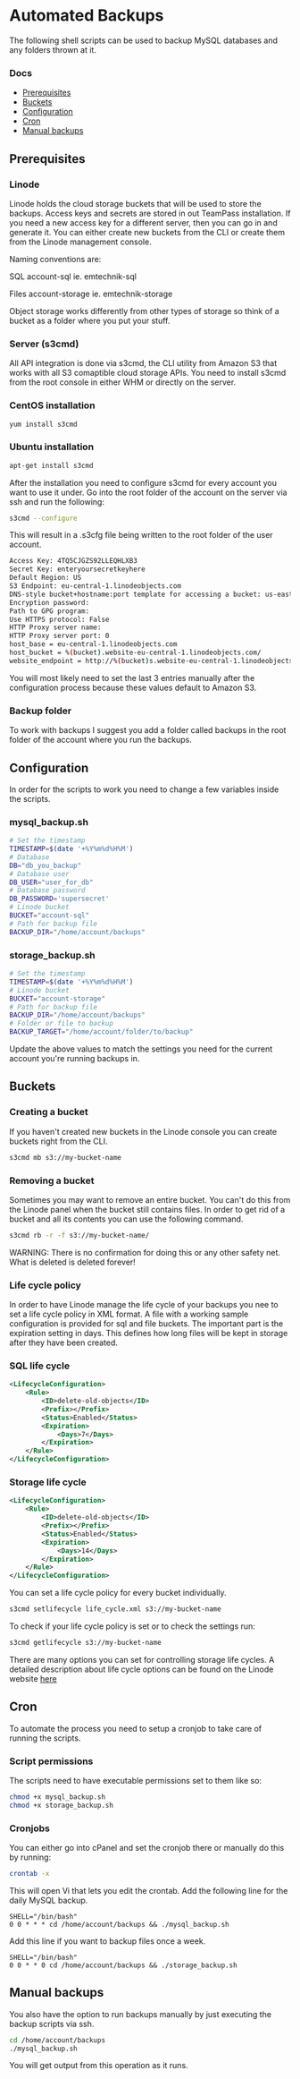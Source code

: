 # Automated Backups

The following shell scripts can be used to backup MySQL databases and any folders thrown at it.

### Docs

-   [Prerequisites](#prerequisites)
-   [Buckets](#buckets)
-   [Configuration](#configuration)
-   [Cron](#cron)
-   [Manual backups](#manual-backups)

## Prerequisites

### Linode

Linode holds the cloud storage buckets that will be used to store the backups. Access keys and secrets are stored in
out TeamPass installation. If you need a new access key for a different server, then you can go in and generate it. You
can either create new buckets from the CLI or create them from the Linode management console.

Naming conventions are:

SQL
account-sql ie. emtechnik-sql

Files
account-storage ie. emtechnik-storage

Object storage works differently from other types of storage so think of a bucket as a folder where you put your stuff.

### Server (s3cmd)

All API integration is done via s3cmd, the CLI utility from Amazon S3 that works with all S3 comaptible cloud storage APIs.
You need to install s3cmd from the root console in either WHM or directly on the server.

### CentOS installation

```bash
yum install s3cmd
```

### Ubuntu installation

```bash
apt-get install s3cmd
```

After the installation you need to configure s3cmd for every account you want to use it under. Go into the root folder of the account on the server via ssh and run the following:

```bash
s3cmd --configure
```

This will result in a .s3cfg file being written to the root folder of the user account.

```bash
Access Key: 4TQ5CJGZS92LLEQHLXB3
Secret Key: enteryoursecretkeyhere
Default Region: US
S3 Endpoint: eu-central-1.linodeobjects.com
DNS-style bucket+hostname:port template for accessing a bucket: us-east-1.linodeobjects.com
Encryption password:
Path to GPG program:
Use HTTPS protocol: False
HTTP Proxy server name:
HTTP Proxy server port: 0
host_base = eu-central-1.linodeobjects.com
host_bucket = %(bucket).website-eu-central-1.linodeobjects.com/
website_endpoint = http://%(bucket)s.website-eu-central-1.linodeobjects.com/
```

You will most likely need to set the last 3 entries manually after the configuration process because these values default to
Amazon S3.

### Backup folder

To work with backups I suggest you add a folder called backups in the root folder of the account where you run the backups.

## Configuration

In order for the scripts to work you need to change a few variables inside the scripts.

### mysql_backup.sh

```sh
# Set the timestamp
TIMESTAMP=$(date '+%Y%m%d%H%M')
# Database
DB="db_you_backup"
# Database user
DB_USER="user_for_db"
# Database password
DB_PASSWORD='supersecret'
# Linode bucket
BUCKET="account-sql"
# Path for backup file
BACKUP_DIR="/home/account/backups"
```

### storage_backup.sh

```sh
# Set the timestamp
TIMESTAMP=$(date '+%Y%m%d%H%M')
# Linode bucket
BUCKET="account-storage"
# Path for backup file
BACKUP_DIR="/home/account/backups"
# Folder or file to backup
BACKUP_TARGET="/home/account/folder/to/backup"
```

Update the above values to match the settings you need for the current account you're running backups in.

## Buckets

### Creating a bucket

If you haven't created new buckets in the Linode console you can create buckets right from the CLI.

```bash
s3cmd mb s3://my-bucket-name
```

### Removing a bucket

Sometimes you may want to remove an entire bucket. You can't do this from the Linode panel when the bucket still contains
files. In order to get rid of a bucket and all its contents you can use the following command.

```bash
s3cmd rb -r -f s3://my-bucket-name/
```

WARNING: There is no confirmation for doing this or any other safety net. What is deleted is deleted forever!

### Life cycle policy

In order to have Linode manage the life cycle of your backups you nee to set a life cycle policy in XML format. A file with
a working sample configuration is provided for sql and file buckets. The important part is the expiration setting in days. This defines how long files will be kept in storage after they have been created.

### SQL life cycle

```xml
<LifecycleConfiguration>
    <Rule>
        <ID>delete-old-objects</ID>
        <Prefix></Prefix>
        <Status>Enabled</Status>
        <Expiration>
            <Days>7</Days>
        </Expiration>
    </Rule>
</LifecycleConfiguration>
```

### Storage life cycle

```xml
<LifecycleConfiguration>
    <Rule>
        <ID>delete-old-objects</ID>
        <Prefix></Prefix>
        <Status>Enabled</Status>
        <Expiration>
            <Days>14</Days>
        </Expiration>
    </Rule>
</LifecycleConfiguration>
```

You can set a life cycle policy for every bucket individually.

```bash
s3cmd setlifecycle life_cycle.xml s3://my-bucket-name
```

To check if your life cycle policy is set or to check the settings run:

```bash
s3cmd getlifecycle s3://my-bucket-name
```

There are many options you can set for controlling storage life cycles. A detailed description about life cycle options can be found on the Linode website [here](https://www.linode.com/docs/platform/object-storage/how-to-manage-objects-with-lifecycle-policies)

## Cron

To automate the process you need to setup a cronjob to take care of running the scripts.

### Script permissions

The scripts need to have executable permissions set to them like so:

```bash
chmod +x mysql_backup.sh
chmod +x storage_backup.sh
```

### Cronjobs

You can either go into cPanel and set the cronjob there or manually do this by running:

```bash
crontab -x
```

This will open Vi that lets you edit the crontab. Add the following line for the daily MySQL backup.

```vi
SHELL="/bin/bash"
0 0 * * * cd /home/account/backups && ./mysql_backup.sh
```

Add this line if you want to backup files once a week.

```vi
SHELL="/bin/bash"
0 0 * * 0 cd /home/account/backups && ./storage_backup.sh
```

## Manual backups

You also have the option to run backups manually by just executing the backup scripts via ssh.

```bash
cd /home/account/backups
./mysql_backup.sh
```

You will get output from this operation as it runs.
